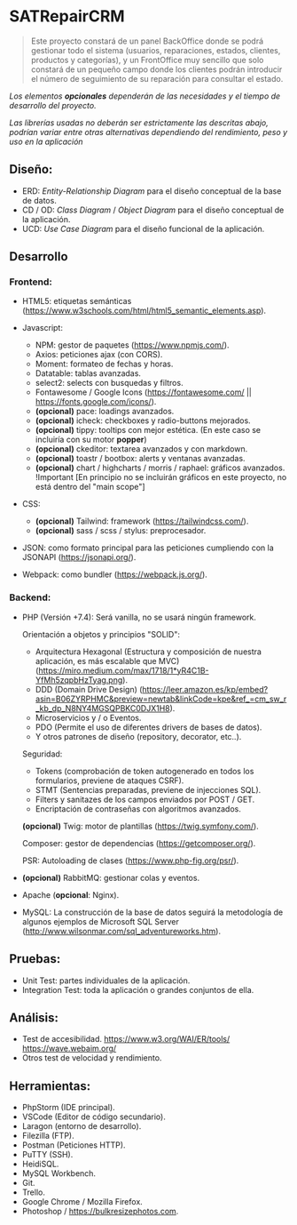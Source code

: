 # SATRepairCRM
> Este proyecto constará de un panel BackOffice donde se podrá gestionar todo el
> sistema (usuarios, reparaciones, estados, clientes, productos y categorías), y 
> un FrontOffice muy sencillo que solo constará de un pequeño campo donde los clientes podrán
> introducir el número de seguimiento de su reparación para consultar el estado.

*Los elementos **opcionales** dependerán de las necesidades y el tiempo de desarrollo del proyecto.*

*Las librerías usadas no deberán ser estrictamente las descritas abajo, podrían variar entre otras alternativas dependiendo del rendimiento, peso y uso en la aplicación*

## Diseño:
-  ERD: *Entity-Relationship Diagram* para el diseño conceptual de la base de datos.
-  CD / OD: *Class Diagram* / *Object Diagram* para el diseño conceptual de la aplicación.
-  UCD: *Use Case Diagram* para el diseño funcional de la aplicación.

## Desarrollo
### Frontend:
- HTML5: etiquetas semánticas (https://www.w3schools.com/html/html5_semantic_elements.asp).
- Javascript:
	- NPM: gestor de paquetes (https://www.npmjs.com/).
	- Axios: peticiones ajax (con CORS).
	- Moment: formateo de fechas y horas.
	- Datatable: tablas avanzadas.
	- select2: selects con busquedas y filtros.
	- Fontawesome / Google Icons (https://fontawesome.com/ || https://fonts.google.com/icons/).
	- **(opcional)** pace: loadings avanzados.
	- **(opcional)** icheck: checkboxes y radio-buttons mejorados.
	- **(opcional)** tippy: tooltips con mejor estética. (En este caso se incluiría con su motor **popper**)
	- **(opcional)** ckeditor: textarea avanzados y con markdown.
	- **(opcional)** toastr / bootbox: alerts y ventanas avanzadas.
	- **(opcional)** chart / highcharts / morris / raphael: gráficos avanzados. 
		!Important [En principio no se incluirán gráficos en este proyecto, no está dentro del "main scope"]
	
- CSS:
	- **(opcional)** Tailwind: framework (https://tailwindcss.com/).
	- **(opcional)** sass / scss / stylus: preprocesador.

- JSON: como formato principal para las peticiones cumpliendo con la JSONAPI (https://jsonapi.org/).
- Webpack: como bundler (https://webpack.js.org/).
	
### Backend:
- PHP (Versión +7.4): Será vanilla, no se usará ningún framework.

	Orientación a objetos y principios "SOLID":
	- Arquitectura Hexagonal (Estructura y composición de nuestra aplicación, es más escalable que MVC) (https://miro.medium.com/max/1718/1*yR4C1B-YfMh5zqpbHzTyag.png).
	- DDD (Domain Drive Design) (https://leer.amazon.es/kp/embed?asin=B06ZYRPHMC&preview=newtab&linkCode=kpe&ref_=cm_sw_r_kb_dp_N8NY4MGSQPBKC0DJX1H8).
	- Microservicios y / o Eventos.
	- PDO (Permite el uso de diferentes drivers de bases de datos).
	- Y otros patrones de diseño (repository, decorator, etc..).
			
	Seguridad:

	- Tokens (comprobación de token autogenerado en todos los formularios, previene de ataques CSRF).
	- STMT (Sentencias preparadas, previene de injecciones SQL).
	- Filters y sanitazes de los campos enviados por POST / GET.
	- Encriptación de contraseñas con algoritmos avanzados.
		
	**(opcional)** Twig: motor de plantillas (https://twig.symfony.com/).

	Composer: gestor de dependencias (https://getcomposer.org/).
		
	PSR: Autoloading de clases (https://www.php-fig.org/psr/).
	
- **(opcional)** RabbitMQ: gestionar colas y eventos.
- Apache (**opcional**: Nginx).
- MySQL: La construcción de la base de datos seguirá la metodología de algunos
	ejemplos de Microsoft SQL Server (http://www.wilsonmar.com/sql_adventureworks.htm).

## Pruebas:
- Unit Test: partes individuales de la aplicación.
- Integration Test: toda la aplicación o grandes conjuntos de ella.

## Análisis:
- Test de accesibilidad.
	  https://www.w3.org/WAI/ER/tools/
	  https://wave.webaim.org/
- Otros test de velocidad y rendimiento.

## Herramientas:
- PhpStorm (IDE principal).
- VSCode (Editor de código secundario).
- Laragon (entorno de desarrollo).
- Filezilla (FTP).
- Postman (Peticiones HTTP).
- PuTTY (SSH).
- HeidiSQL.
- MySQL Workbench.
- Git.
- Trello.
- Google Chrome / Mozilla Firefox.
- Photoshop / https://bulkresizephotos.com.